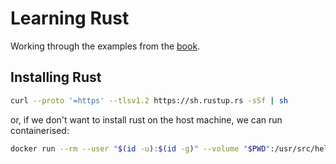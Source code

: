 # Learning Rust

Working through the examples from the [book](https://doc.rust-lang.org/book/index.html).

## Installing Rust

```bash
curl --proto '=https' --tlsv1.2 https://sh.rustup.rs -sSf | sh
```

or, if we don't want to install rust on the host machine, we can run containerised:

```bash
docker run --rm --user "$(id -u):$(id -g)" --volume "$PWD":/usr/src/hello-world --workdir /usr/src --name rust-dev --detach -it rust:latest
```
